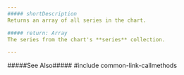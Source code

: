 ```yaml
---
##### shortDescription
Returns an array of all series in the chart.

##### return: Array
The series from the chart's **series** collection.

---
```

#####See Also#####
#include common-link-callmethods